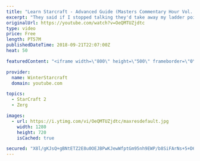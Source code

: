 ```yaml
---
title: "Learn Starcraft - Advanced Guide (Masters Commentary Hour Vol. 1)"
excerpt: "They said if I stopped talking they'd take away my ladder points. Next one I upload will have more terran/toss blame RNGesus."
originalUrl: https://youtube.com/watch?v=OeQMTUZjdtc
type: video
price: Free
length: PT57M
publishedDateTime: 2018-09-21T22:07:00Z
heat: 50

featuredContent: "<iframe width=\"800\" height=\"500\" frameborder=\"0\" src=\"https://www.youtube.com/embed/OeQMTUZjdtc\" allow=\"accelerometer; autoplay; encrypted-media; gyroscope; picture-in-picture\" allowfullscreen></iframe>"

provider:
  name: WinterStarcraft
  domain: youtube.com

topics:
  - StarCraft 2
  - Zerg

images:
  - url: https://i.ytimg.com/vi/OeQMTUZjdtc/maxresdefault.jpg
    width: 1280
    height: 720
    isCached: true

secured: "X8l/gKJsQ+gBNtETZ2E8u0OEJBPwKJewWfptGm95nh9EWP/b8SiFArNs+5+D6Q4mkB9zvZAySYc08cpQEZBqWjg0N14IQx5EgyynJjwuEmXv5iLZOExlbVOGaxsIAPzmQFGC54TTMT58q8MArefw+lREGoV52Zhd2OW7CIOvXdmhp+AAsbpka3jFYSQmHocmuT6JZ+ss29s/hJp9K63UFvl4WTwdmdOcqlRmkbzI4SMBPZoRpsGs1kCsL8cORZBS9Q4cykF/s2/xDk4hNz35f9jiYuRKV4RYpITPZJ4KU7cIU+Pq7S3lWe66JMtqA3fhj2dIHqUSxDsMuhOpHzRvgEjkuFfCIMAH0oBiZxsrycjNVeRMteYwf2NxfOTsm/yJ8udpnaQOv2rORnvhkuAlORqoa5r7bG7m7dkSyzcEq4k=;SZ3o93vQmf4FNzLxLqMd0Q=="
---
```


